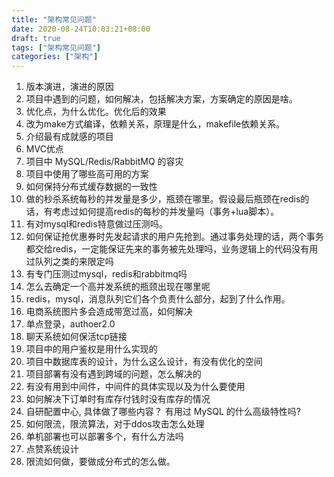 ```yaml
---
title: "架构常见问题"
date: 2020-08-24T10:03:21+08:00
draft: true
tags: ["架构常见问题"]
categories: ["架构"]
---
```


1. 版本演进，演进的原因
2. 项目中遇到的问题，如何解决，包括解决方案，方案确定的原因是啥。
3. 优化点，为什么优化。优化后的效果
4. 改为make方式编译，依赖关系，原理是什么，makefile依赖关系。
5. 介绍最有成就感的项目
6. MVC优点
7. 项目中 MySQL/Redis/RabbitMQ 的容灾
8. 项目中使用了哪些高可用的方案
9. 如何保持分布式缓存数据的一致性
10. 做的秒杀系统每秒的并发量是多少，瓶颈在哪里。假设最后瓶颈在redis的话，有考虑过如何提高redis的每秒的并发量吗（事务+lua脚本）。
11. 有对mysql和redis特意做过压测吗。
12. 如何保证抢优惠券时先发起请求的用户先抢到。通过事务处理的话，两个事务都交给redis，一定能保证先来的事务被先处理吗，业务逻辑上的代码没有用过队列之类的来限定吗
13. 有专门压测过mysql，redis和rabbitmq吗
14. 怎么去确定一个高并发系统的瓶颈出现在哪里呢
15. redis，mysql，消息队列它们各个负责什么部分，起到了什么作用。
16. 电商系统图片多会造成带宽过高，如何解决
17. 单点登录，authoer2.0
18. 聊天系统如何保活tcp链接
19. 项目中的用户鉴权是用什么实现的
20. 项目中数据库表的设计，为什么这么设计，有没有优化的空间
21. 项目部署有没有遇到跨域的问题，怎么解决的
22. 有没有用到中间件，中间件的具体实现以及为什么要使用
23. 如何解决下订单时有库存付钱时没有库存的情况
24. 自研配置中心, 具体做了哪些内容？ 有用过 MySQL 的什么高级特性吗?
25. 如何限流，限流算法，对于ddos攻击怎么处理
26. 单机部署也可以部署多个，有什么方法吗
27. 点赞系统设计
28. 限流如何做，要做成分布式的怎么做。
